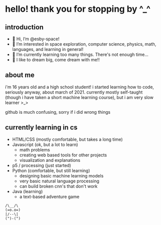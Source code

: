 # hello! thank you for stopping by ^_^

## introduction
- 👋 Hi, I’m @esby-space!
- 👀 I’m interested in space exploration, computer science, physics, math, languages, and learning in general!
- 🌱 I’m currently learning too many things. There's not enough time...
- 🚀 I like to dream big, come dream with me!!

## about me
i'm 16 years old and a high school student! i started learning how to code, seriously anyway, about march of 2021. currently mostly self-taught (though i have taken a short machine learning course), but i am very slow learner \>\_\>

github is much confusing, sorry if i did wrong things

## currently learning in cs
- HTML/CSS (mostly comfortable, but takes a long time)
- Javascript (ok, but a lot to learn)
  - math problems
  - creating web based tools for other projects
  - visualization and explanations
- p5 / processing (just started)
- Python (comfortable, but still learning)
  - designing basic machine learning models
  - very basic natural language processing
  - can build broken cnn's that don't work
- Java (learning)
  - a text-based adventure game

```
/\__/\
(=o.o=)
|/--\|
(")-(")
```

<!---
esby-space/esby-space is a ✨ special ✨ repository because its `README.md` (this file) appears on your GitHub profile.
You can click the Preview link to take a look at your changes.
--->
